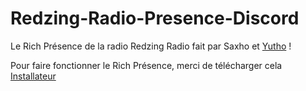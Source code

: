 # Redzing-Radio-Presence-Discord
Le Rich Présence de la radio Redzing Radio fait par Saxho et [Yutho](https://github.com/Yutho-tv/) !


Pour faire fonctionner le Rich Présence, merci de télécharger cela [Installateur](https://github.com/Saxho-tv/Redzing-Radio-Presence-Discord/blob/main/redzing-updater.exe)
